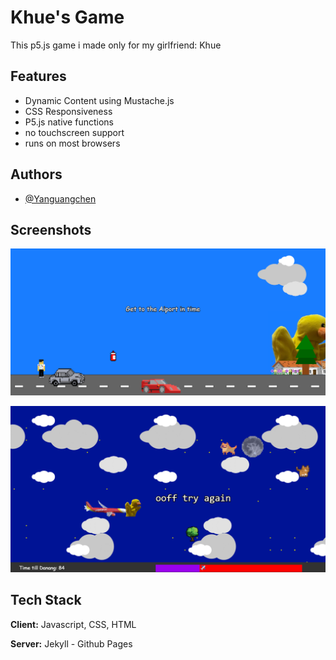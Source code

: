 # Khue's Game

This p5.js game i made only for my girlfriend: Khue

## Features

- Dynamic Content using Mustache.js
- CSS Responsiveness
- P5.js native functions
- no touchscreen support
- runs on most browsers



## Authors

- [@Yanguangchen](https://github.com/Yanguangchen)

## Screenshots

![App Screenshot](https://github.com/Yanguangchen/Khues-Game/blob/main/Resources/Level1preview.png?raw=true)

![App Screenshot](https://github.com/Yanguangchen/Khues-Game/blob/main/Resources/Level2preview.png?raw=true)

## Tech Stack

**Client:** Javascript, CSS, HTML

**Server:** Jekyll - Github Pages

